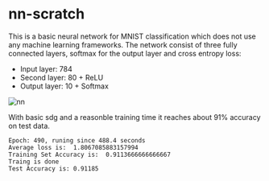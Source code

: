 # nn-scratch

This is a basic neural network for MNIST classification which does not use any machine learning frameworks.
The network consist of three fully connected layers, softmax for the output layer and cross entropy loss:
<ul>
  <li>Input layer: 784</li>
  <li>Second layer: 80 + ReLU</li>
  <li>Output layer: 10 + Softmax</li>
</ul>

![nn](https://github.com/Feko-Karels/nn-scratch/assets/76912802/53fb6d46-f079-43aa-aba6-65cbf9eb2cc8)

With basic sdg and a reasonble training time it reaches about 91% accuracy on test data.
```
Epoch: 490, runing since 488.4 seconds
Average loss is:  1.8067085883157994
Training Set Accuracy is:  0.9113666666666667
Traing is done
Test Accuracy is: 0.91185
```
